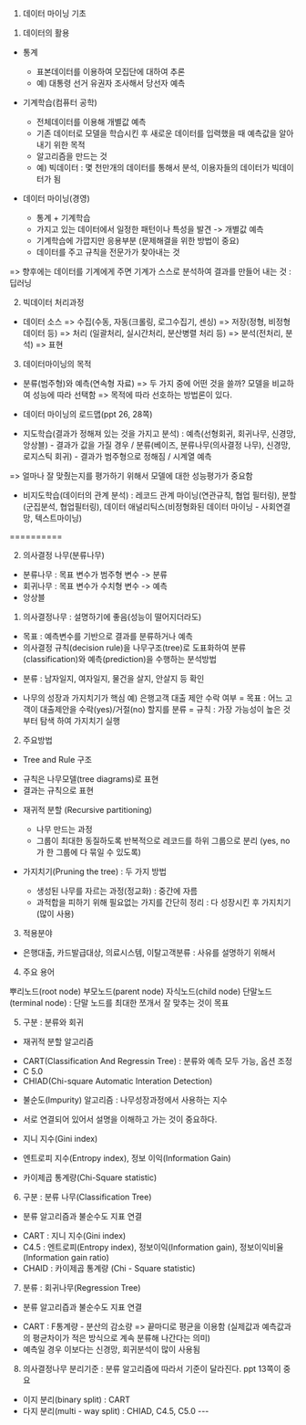 
1. 데이터 마이닝 기초 

1) 데이터의 활용 

* 통계 

  * 표본데이터를 이용하여 모집단에 대하여 추론
  *  예) 대통령 선거 유권자 조사해서 당선자 예측

* 기계학습(컴퓨터 공학)

  * 전체데이터를 이용해 개별값 예측
  * 기존 데이터로 모델을 학습시킨 후 새로운 데이터를 입력했을 때 예측값을 알아내기 위한 목적 
  * 알고리즘을 만드는 것
  *  예) 빅데이터 : 몇 천만개의 데이터를 통해서 분석, 이용자들의 데이터가 빅데이터가 됨 

* 데이터 마이닝(경영)

  * 통계 + 기계학습
  *  가지고 있는 데이터에서 일정한 패턴이나 특성을 발견 -> 개별값 예측 
  *  기계학습에 가깝지만 응용부분 (문제해결을 위한 방법이 중요)
  *  데이터를 주고 규칙을 전문가가 찾아내는 것 

 => 향후에는 데이터를 기계에게 주면 기계가 스스로 분석하여  결과를 만들어 내는 것 : 딥러닝 

2) 빅데이터 처리과정 

 - 데이터 소스 => 수집(수동, 자동(크롤링, 로그수집기, 센싱) => 저장(정형, 비정형 데이터 등) 
   => 처리 (일괄처리, 실시간처리, 분산병렬 처리 등) => 분석(전처리, 분석) => 표현

3) 데이터마이닝의 목적 

- 분류(범주형)와 예측(연속형 자료) 
  => 두 가지 중에 어떤 것을 쓸까? 모델을 비교하여 성능에 따라 선택함
  => 목적에 따라 선호하는 방법론이 있다. 

* 데이터 마이닝의 로드맵(ppt 26, 28쪽)

 - 지도학습(결과가 정해져 있는 것을 가지고 분석) : 예측(선형회귀, 회귀나무, 신경망, 앙상블) - 결과가 값을 가질 경우 / 분류(베이즈, 분류나무(의사결정 나무), 신경망, 로지스틱 회귀) - 결과가 범주형으로 정해짐 / 시계열 예측

  =>  얼마나 잘 맞췄는지를 평가하기 위해서 모델에 대한 성능평가가 중요함 

 - 비지도학습(데이터의 관계 분석) : 레코드 관계 마이닝(연관규칙, 협업 필터링), 분할(군집분석, 협업필터링), 데이터 애널리틱스(비정형화된 데이터 마이닝 - 사회연결망, 텍스트마이닝)

 ==========

2. 의사결정 나무(분류나무)

 - 분류나무 : 목표 변수가 범주형 변수 -> 분류
 - 회귀나무 : 목표 변수가 수치형 변수 -> 예측
 - 앙상블 

1) 의사결정나무 : 설명하기에 좋음(성능이 떨어지더라도)

 - 목표 : 예측변수를 기반으로 결과를 분류하거나 예측
 - 의사결정 규칙(decision rule)을 나무구조(tree)로 도표화하여 분류(classification)와 예측(prediction)을 수행하는 분석방법
  * 분류 : 남자일지, 여자일지, 물건을 살지, 안살지 등 확인
 
 - 나무의 성장과 가지치기가 핵심 
  예) 은행고객 대출 제안 수락 여부 
   = 목표 : 어느 고객이 대출제안을 수락(yes)/거절(no) 할지를 분류
   = 규칙 : 가장 가능성이 높은 것부터 탐색 하여 가지치기 실행 

2) 주요방법

 - Tree and Rule 구조 
  * 규칙은 나무모델(tree diagrams)로 표현
  * 결과는 규칙으로 표현

- 재귀적 분할 (Recursive partitioning)
  * 나무 만드는 과정 
  * 그룹이 최대한 동질하도록 반복적으로 레코드를 하위 그룹으로 분리 (yes, no 가 한 그룹에 다 묶일 수 있도록)

- 가지치기(Pruning the tree) : 두 가지 방법 
  * 생성된 나무를 자르는 과정(정교화) : 중간에 자름 
  * 과적합을 피하기 위해 필요없는 가지를 간단히 정리 : 다 성장시킨 후 가지치기(많이 사용)

3) 적용분야

 - 은행대출, 카드발급대상, 의료시스템, 이탈고객분류 : 사유를 설명하기 위해서 


4) 주요 용어 

뿌리노드(root node)
부모노드(parent node)
자식노드(child node)
단말노드(terminal node) : 단말 노드를 최대한 쪼개서 잘 맞추는 것이 목표 


5) 구분 : 분류와 회귀

 - 재귀적 분할 알고리즘
 * CART(Classification And Regressin Tree) : 분류와 예측 모두 가능, 옵션 조정
 * C 5.0
 * CHIAD(Chi-square Automatic Interation Detection)

 - 불순도(Impurity) 알고리즘 : 나무성장과정에서 사용하는 지수 
 * 서로 연결되어 있어서 설명을 이해하고 가는 것이 중요하다. 

 * 지니 지수(Gini index)
 * 엔트로피 지수(Entropy index), 정보 이익(Information Gain)
 * 카이제곱 통계량(Chi-Square statistic)

6) 구분 : 분류 나무(Classification Tree) 

- 분류 알고리즘과 불순수도 지표 연결 
 * CART : 지니 지수(Gini index)
 * C4.5 : 엔트로피(Entropy index), 정보이익(Information gain), 정보이익비율(Information gain ratio)
 * CHAID : 카이제곱 통계량 (Chi - Square statistic)

7) 분류 : 회귀나무(Regression Tree)
- 분류 알고리즙과 불순수도 지표 연결
 * CART : F통계량 - 분산의 감소량 
  => 끝마디로 평균을 이용함 (실제값과 예측값과의 평균차이가 적은 방식으로 계속 분류해 나간다는 의미)
 * 예측일 경우 이보다는 신경망, 회귀분석이 많이 사용됨 

8) 의사결정나무 분리기준 : 분류 알고리즘에 따라서 기준이 달라진다. ppt 13쪽이 중요 

- 이지 분리(binary split) : CART 
- 다지 분리(multi - way split) : CHIAD, C4.5, C5.0 ---


